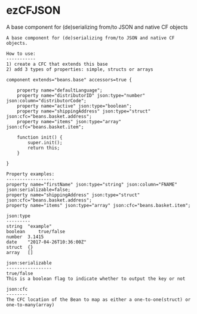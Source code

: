 # ezCFJSON
A base component for (de)serializing from/to JSON and native CF objects

	A base component for (de)serializing from/to JSON and native CF objects.

	How to use:
	-----------
	1) create a CFC that extends this base
	2) add 3 types of properties: simple, structs or arrays

	component extends="beans.base" accessors=true {

		property name="defaultLanguage";
		property name="distributorID" json:type="number" json:column="distributorCode";
		property name="active" json:type="boolean";
		property name="shippingAddress" json:type="struct" json:cfc="beans.basket.address";
		property name="items" json:type="array" json:cfc="beans.basket.item";

		function init() {
			super.init();
			return this;
		}

	}

	Property examples:
	------------------
	property name="firstName" json:type="string" json:column="FNAME" json:serializable=false;
	property name="shippingAddress" json:type="struct" json:cfc="beans.basket.address";
	property name="items" json:type="array" json:cfc="beans.basket.item";

	json:type
	---------
	string 	"example"
	boolean 	true/false
	number 	3.1415
	date 	"2017-04-26T10:36:00Z"
	struct 	{}
	array 	[]

	json:serializable
	-----------------
	true/false
	This is a boolean flag to indicate whether to output the key or not

	json:cfc
	--------
	The CFC location of the Bean to map as either a one-to-one(struct) or one-to-many(array)
